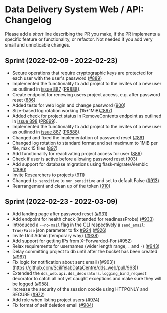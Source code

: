 # Data Delivery System Web / API: Changelog

Please add a _short_ line describing the PR you make, if the PR implements a specific feature or functionality, or refactor. Not needed if you add very small and unnoticable changes.

## Sprint (2022-02-09 - 2022-02-23)

* Secure operations that require cryptographic keys are protected for each user with the user's password ([#889](https://github.com/ScilifelabDataCentre/dds_web/pull/889))
* Implemented the functionality to add project to the invites of a new user as outlined in [issue 887](https://github.com/scilifelabdatacentre/dds_web/issues/887) ([PR888](https://github.com/ScilifelabDataCentre/dds_web/pull/888)).
* Create endpoint for renewing users project access, e.g. after password reset ([886](https://github.com/ScilifelabDataCentre/dds_web/pull/885))
* Added tests for web login and change password ([900](https://github.com/ScilifelabDataCentre/dds_web/pull/900))
* Size-based log rotation working (15*1MiB)[#897](https://github.com/ScilifelabDataCentre/dds_web/pull/897))
* Added check for project status in RemoveContents endpoint as outlined in [issue 898](https://github.com/ScilifelabDataCentre/dds_web/issues/898) ([PR899](https://github.com/ScilifelabDataCentre/dds_web/pull/899)).
* Implemented the functionality to add project to the invites of a new user as outlined in [issue 887](https://github.com/scilifelabdatacentre/dds_web/issues/887) ([PR888](https://github.com/ScilifelabDataCentre/dds_web/pull/888)).
* Changed and fixed the implementation of password reset ([#891](https://github.com/ScilifelabDataCentre/dds_web/pull/891)
* Changed log rotation to standard format and set maximum to 1MiB per file, max 15 files ([897](https://github.com/ScilifelabDataCentre/dds_web/pull/897))
* Add functionality for reactivating project access for user ([886](https://github.com/ScilifelabDataCentre/dds_web/pull/886))
* Check if user is active before allowing password reset ([903](https://github.com/ScilifelabDataCentre/dds_web/pull/903))
* Add support for database migrations using flask-migrate/Alembic ([#890](https://github.com/ScilifelabDataCentre/dds_web/pull/890))
* Invite Researchers to projects ([911](https://github.com/ScilifelabDataCentre/dds_web/pull/911))
* Changed `is_sensitive` to `non_sensitive` and set to default False ([#913](https://github.com/ScilifelabDataCentre/dds_web/pull/913))
* Rearrangement and clean up of the token ([910](https://github.com/ScilifelabDataCentre/dds_web/pull/910))

## Sprint (2022-02-23 - 2022-03-09)

* Add landing page after password reset ([#931](https://github.com/ScilifelabDataCentre/dds_web/pull/931))
* Add endpoint for health check (intended for readinessProbe)  ([#933](https://github.com/ScilifelabDataCentre/dds_web/pull/933))
* Introduced a `--no-mail` flag in the CLI respectively a `send_email: True/False` json parameter to fix [#924](https://github.com/scilifelabdatacentre/dds_web/issues/924) ([#926](https://github.com/ScilifelabDataCentre/dds_web/pull/926))
* Invite Unit Admin (temporary way) ([#938](https://github.com/ScilifelabDataCentre/dds_web/pull/938))
* Add support for getting IPs from X-Forwarded-For ([#952](https://github.com/ScilifelabDataCentre/dds_web/pull/952))
* Relax requirements for usernames (wider length range, `.` and `-`) ([#943](https://github.com/ScilifelabDataCentre/dds_web/pull/943))
* Delay committing project to db until after the bucket has been created ([#967](https://github.com/ScilifelabDataCentre/dds_web/pull/967))
* Fix logic for notification about sent email ([#963])(https://github.com/ScilifelabDataCentre/dds_web/pull/963))
* Extended the `dds_web.api.dds_decorators.logging_bind_request` decorator to catch all not yet caught exceptions and make sure they will be logged ([#958](https://github.com/ScilifelabDataCentre/dds_web/pull/958)).
* Increase the security of the session cookie using HTTPONLY and SECURE ([#972](https://github.com/ScilifelabDataCentre/dds_web/pull/972))
* Add role when listing project users ([#974](https://github.com/ScilifelabDataCentre/dds_web/pull/974))
* Fix format of self deletion email ([#984](https://github.com/ScilifelabDataCentre/dds_web/pull/984))